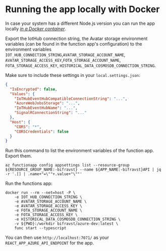 # Running the app locally with Docker

In case your system has a different Node.js version you can run the app locally
[_in a Docker container_](https://hub.docker.com/r/bifravst/azure-dev).

Export the IotHub connection string, the Avatar storage environment variables
(can be found in the function app's configuration) to the environment variables
`IOT_HUB_CONNECTION_STRING`,`AVATAR_STORAGE_ACCOUNT_NAME`,
`AVATAR_STORAGE_ACCESS_KEY`,`FOTA_STORAGE_ACCOUNT_NAME`,
`FOTA_STORAGE_ACCESS_KEY`, `HISTORICAL_DATA_COSMOSDB_CONNECTION_STRING`.

Make sure to include these settings in your `local.settings.json`:

```json
{
  "IsEncrypted": false,
  "Values": {
    "IoTHubEventHubCompatibleConnectionString": "...",
    "AzureWebJobsStorage": "...",
    "IoTHubEventHubName": "...",
    "SignalRConnectionString": "..."
  },
  "Host": {
    "CORS": "*",
    "CORSCredentials": false
  }
}
```

Run this command to list the environment variables of the function app. Export
them.

    az functionapp config appsettings list --resource-group ${RESOURCE_GROUP_NAME:-bifravst} --name ${APP_NAME:-bifravst}API | jq -r '.[] | .name+"=\""+.value+"\""'

Run the functions app:

    docker run --rm --net=host -P \
        -e IOT_HUB_CONNECTION_STRING \
        -e AVATAR_STORAGE_ACCOUNT_NAME \
        -e AVATAR_STORAGE_ACCESS_KEY \
        -e FOTA_STORAGE_ACCOUNT_NAME \
        -e FOTA_STORAGE_ACCESS_KEY \
        -e HISTORICAL_DATA_COSMOSDB_CONNECTION_STRING \
        -v ${PWD}:/workdir bifravst/azure-dev:latest \
        func start --typescript

You can then use `http://localhost:7071/` as your `REACT_APP_AZURE_API_ENDPOINT`
for the app.
